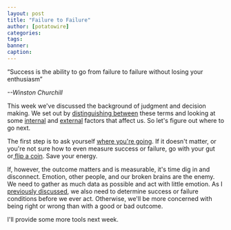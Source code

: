 ```yaml
---
layout: post
title: "Failure to Failure"
author: [potatowire]
categories: 
tags: 
banner: 
caption: 
---
```


“Success is the ability to go from failure to failure without losing your enthusiasm”

<cite>--Winston Churchill</cite>

This week we've discussed the background of judgment and decision making. We set out by [distinguishing between][1] these terms and looking at some [internal][2] and [external][3] factors that affect us. So let's figure out where to go next.

The first step is to ask yourself [where you're going][4]. If it doesn't matter, or you're not sure how to even measure success or failure, go with your gut or[ flip a coin][5]. Save your energy.

If, however, the outcome matters and is measurable, it's time dig in and disconnect. Emotion, other people, and our broken brains are the enemy. We need to gather as much data as possible and act with little emotion. As I [previously discussed][6], we also need to determine success or failure conditions before we ever act. Otherwise, we'll be more concerned with being right or wrong than with a good or bad outcome.

I'll provide some more tools next week\.

[1]:	https://with.thegra.in/judgment-vs-decision-making
[2]:	https://with.thegra.in/flirting-with-absurdity
[3]:	https://with.thegra.in/fake-news-and-bad-actors
[4]:	https://with.thegra.in/somewhere
[5]:	http://freakonomics.com/podcast/would-you-let-a-coin-toss-decide-your-future-a-new-freakonomics-radio-podcast-3/
[6]:	https://with.thegra.in/poland-and-market-losses
